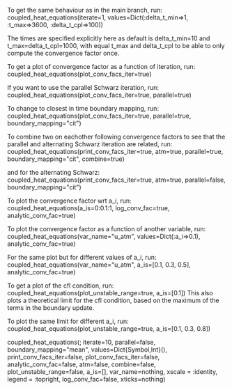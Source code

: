 To get the same behaviour as in the main branch, run:
coupled_heat_equations(iterate=1, values=Dict(:delta_t_min=>1, :t_max=>3600, :delta_t_cpl=>100))

The times are specified explicitly here as default is delta_t_min=10 and t_max=delta_t_cpl=1000, 
with equal t_max and delta_t_cpl to be able to only compute the convergence factor once.

To get a plot of convergence factor as a function of iteration, run:
coupled_heat_equations(plot_conv_facs_iter=true)

If you want to use the parallel Schwarz iteration, run:
coupled_heat_equations(plot_conv_facs_iter=true, parallel=true)

To change to closest in time boundary mapping, run:
coupled_heat_equations(plot_conv_facs_iter=true, parallel=true, boundary_mapping="cit")

To combine two on eachother following convergence factors to see that the parallel and alternating Schwarz iteration are related, run:
coupled_heat_equations(print_conv_facs_iter=true, atm=true, parallel=true, boundary_mapping="cit", combine=true)

and for the alternating Schwarz:
coupled_heat_equations(print_conv_facs_iter=true, atm=true, parallel=false, boundary_mapping="cit")

To plot the convergence factor wrt a_i, run:
coupled_heat_equations(a_is=0:0.1:1, log_conv_fac=true, analytic_conv_fac=true)

To plot the convergence factor as a function of another variable, run:
coupled_heat_equations(var_name="u_atm", values=Dict(:a_i=>0.1), analytic_conv_fac=true)

For the same plot but for different values of a_i, run:
coupled_heat_equations(var_name="u_atm", a_is=[0.1, 0.3, 0.5], analytic_conv_fac=true)

To get a plot of the cfl condition, run:
coupled_heat_equations(plot_unstable_range=true, a_is=[0.1])
This also plots a theoretical limit for the cfl condition, based on the maximum of the terms in the boundary update.

To plot the same limit for different a_i, run:
coupled_heat_equations(plot_unstable_range=true, a_is=[0.1, 0.3, 0.8])




coupled_heat_equations(; iterate=10, parallel=false, boundary_mapping="mean", values=Dict{Symbol,Int}(), print_conv_facs_iter=false, plot_conv_facs_iter=false, analytic_conv_fac=false, atm=false, combine=false, plot_unstable_range=false, a_is=[], var_name=nothing, xscale = :identity, legend = :topright, log_conv_fac=false, xticks=nothing)